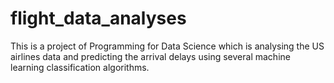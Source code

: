 # flight_data_analyses
This is a project of Programming for Data Science which is analysing the US airlines data and predicting the arrival delays using several machine learning classification algorithms.
